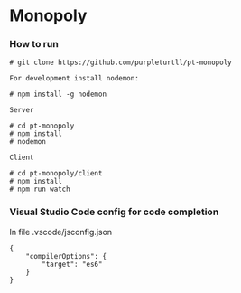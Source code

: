 # Monopoly

### How to run

```
# git clone https://github.com/purpleturtll/pt-monopoly

For development install nodemon:

# npm install -g nodemon

Server

# cd pt-monopoly
# npm install
# nodemon

Client

# cd pt-monopoly/client
# npm install
# npm run watch
```

### Visual Studio Code config for code completion

In file .vscode/jsconfig.json

```
{
    "compilerOptions": {
        "target": "es6"
    }
}
```
